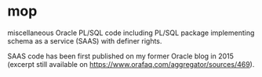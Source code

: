 # mop
miscellaneous Oracle PL/SQL code including PL/SQL package implementing schema as a service (SAAS) with definer rights. 

SAAS code has been first published on my former Oracle blog in 2015 (excerpt still available on https://www.orafaq.com/aggregator/sources/469).
